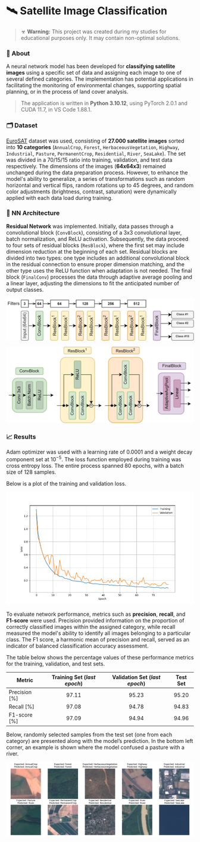 # 🛰️ Satellite Image Classification

> ☣ **Warning:** This project was created during my studies for educational purposes only. It may contain non-optimal solutions.

### 📑 About

A neural network model has been developed for **classifying satellite images** using a specific set of data and assigning each image to one of several defined categories. The implementation has potential applications in facilitating the monitoring of environmental changes, supporting spatial planning, or in the process of land cover analysis.

> The application is written in **Python 3.10.12**, using PyTorch 2.0.1 and CUDA 11.7, in VS Code 1.88.1.

### 🗂️ Dataset

[EuroSAT](https://zenodo.org/record/7711810#.ZAm3k-zMKEA) dataset was used, consisting of **27.000 satellite images** sorted into **10 categories** (`AnnualCrop`, `Forest`, `HerbaceousVegetation`, `Highway`, `Industrial`, `Pasture`, `PermanentCrop`, `Residential`, `River`, `SeaLake`). The set was divided in a 70/15/15 ratio into training, validation, and test data respectively. The dimensions of the images (**64x64x3**) remained unchanged during the data preparation process. However, to enhance the model's ability to generalize, a series of transformations such as random horizontal and vertical flips, random rotations up to 45 degrees, and random color adjustments (brightness, contrast, saturation) were dynamically applied with each data load during training.

### 🧠 NN Architecture

**Residual Network** was implemented. Initially, data passes through a convolutional block (`ConvBlock`), consisting of a 3x3 convolutional layer, batch normalization, and ReLU activation. Subsequently, the data proceed to four sets of residual blocks (`ResBlock`), where the first set may include dimension reduction at the beginning of each set. Residual blocks are divided into two types: one type includes an additional convolutional block in the residual connection to ensure proper dimension matching, and the other type uses the ReLU function when adaptation is not needed. The final block (`FinalConv`) processes the data through adaptive average pooling and a linear layer, adjusting the dimensions to fit the anticipated number of output classes.

<p align="center">
  <img src="_readme-img/1-arch_part1.png?raw=true" alt="Main architecture">
</p>

<p align="center">
  <img src="_readme-img/2-arch_part2.png?raw=true" alt="Components of the architecture">
</p>

### 📈 Results 

Adam optimizer was used with a learning rate of $0.0001$ and a weight decay component set at $10^{-5}$. The loss function employed during training was cross entropy loss. The entire process spanned $80$ epochs, with a batch size of $128$ samples. 

Below is a plot of the training and validation loss.

<p align="center">
  <img src="_readme-img/3-plots_loss.png?raw=true" width=600 alt="Loss plot">
</p>

To evaluate network performance, metrics such as **precision**, **recall**, and **F1-score** were used. Precision provided information on the proportion of correctly classified images within the assigned category, while recall measured the model's ability to identify all images belonging to a particular class. The F1 score, a harmonic mean of precision and recall, served as an indicator of balanced classification accuracy assessment.

The table below shows the percentage values of these performance metrics for the training, validation, and test sets.

|Metric|Training Set (*last epoch*)|Validation Set (*last epoch*)|Test Set|
|---------|:-----:|:-----:|:-----:|
|Precision [%]|97.11|95.23|95.20|
|Recall [%]|97.08|94.78|94.83|
|F1-score [%]|97.09|94.94|94.96|

Below, randomly selected samples from the test set (one from each category) are presented along with the model’s prediction. In the bottom left corner, an example is shown where the model confused a pasture with a river.

<p align="center">
  <img src="_readme-img/4-results.png?raw=true" alt="Examples">
</p>
